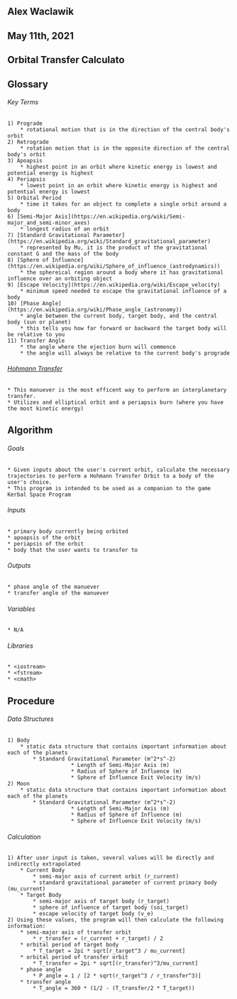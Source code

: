 ## Alex Waclawik
## May 11th, 2021
## Orbital Transfer Calculato


## Glossary

###### Key Terms
	1) Prograde
		* rotational motion that is in the direction of the central body's orbit
	2) Retrograde
		* rotation motion that is in the opposite direction of the central body's orbit
	3) Apoapsis
		* highest point in an orbit where kinetic energy is lowest and potential energy is highest
	4) Periapsis
		* lowest point in an orbit where kinetic energy is highest and potential energy is lowest
	5) Orbital Period
		* time it takes for an object to complete a single orbit around a body
	6) [Semi-Major Axis](https://en.wikipedia.org/wiki/Semi-major_and_semi-minor_axes)
		* longest radius of an orbit
	7) [Standard Gravitational Parameter](https://en.wikipedia.org/wiki/Standard_gravitational_parameter)
		* represented by Mu, it is the product of the gravitational constant G and the mass of the body
	8) [Sphere of Influence](https://en.wikipedia.org/wiki/Sphere_of_influence_(astrodynamics))
		* the sphereical region around a body where it has gravitational influence over an orbiting object
	9) [Escape Velocity](https://en.wikipedia.org/wiki/Escape_velocity)
		* minimum speed needed to escape the gravitational influence of a body
	10) [Phase Angle](https://en.wikipedia.org/wiki/Phase_angle_(astronomy))
		* angle between the current body, target body, and the central body (sun or planet)
		* this tells you how far forward or backward the target body will be relative to you
	11) Transfer Angle
		* the angle where the ejection burn will commence
		* the angle will always be relative to the current body's prograde

###### [Hohmann Transfer](https://en.wikipedia.org/wiki/Hohmann_transfer_orbit)
	* This manuever is the most efficent way to perform an interplanetary transfer.
	* Utilizes and elliptical orbit and a periapsis burn (where you have the most kinetic energy)


## Algorithm

###### Goals
	* Given inputs about the user's current orbit, calculate the necessary trajectories to perform a Hohmann Transfer Orbit to a body of the user's choice.
	* This program is intended to be used as a companion to the game Kerbal Space Program

###### Inputs
	* primary body currently being orbited
	* apoapsis of the orbit
	* periapsis of the orbit
	* body that the user wants to transfer to

###### Outputs
	* phase angle of the manuever
	* transfer angle of the manuever

###### Variables
	* N/A

###### Libraries
	* <iostream>
	* <fstream>
	* <cmath>


## Procedure

###### Data Structures
	1) Body
		* static data structure that contains important information about each of the planets
			* Standard Gravitational Parameter (m^2*s^-2)
                        * Length of Semi-Major Axis (m)
                       	* Radius of Sphere of Influence (m)
                        * Sphere of Influence Exit Velocity (m/s)
	2) Moon
		* static data structure that contains important information about each of the planets
			* Standard Gravitational Parameter (m^2*s^-2)
                        * Length of Semi-Major Axis (m)
                        * Radius of Sphere of Influence (m)
                        * Sphere of Influence Exit Velocity (m/s)

###### Calculation
	1) After user input is taken, several values will be directly and indirectly extrapolated
		* Current Body
			* semi-major axis of current orbit (r_current)
			* standard gravitational parameter of current primary body (mu_current)
		* Target Body
			* semi-major axis of target body (r_target)
			* sphere of influence of target body (soi_target)
			* escape velocity of target body (v_e)
	2) Using these values, the program will then calculate the following information:
		* semi-major axis of transfer orbit
			* r_transfer = (r_current + r_target) / 2
		* orbital period of target body
			* T_target = 2pi * sqrt[r_target^3 / mu_current]
		* orbital period of transfer orbit
			* T_transfer = 2pi * sqrt[(r_transfer)^3/mu_current]
		* phase angle
			* P_angle = 1 / [2 * sqrt(r_target^3 / r_transfer^3)]
		* transfer angle 
			* T_angle = 360 * (1/2 - (T_transfer/2 * T_target))
